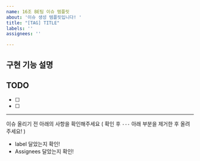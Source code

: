 ```yaml
---
name: 16조 BE팀 이슈 템플릿
about: '이슈 생성 템플릿입니다! '
title: "[TAG] TITLE"
labels: ''
assignees: ''

---
```


## 구현 기능 설명

## TODO
- [ ] 
- [ ] 

---
이슈 올리기 전 아래의 사항을 확인해주세요 ( 확인 후 `---` 아래 부분을 제거한 후 올려주세요! )
- label 달았는지 확인!
- Assignees 달았는지 확인!
